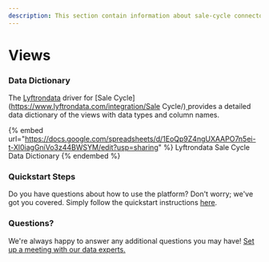 ```yaml
---
description: This section contain information about sale-cycle connector views information
---
```


# Views

### Data Dictionary

The [Lyftrondata](https://www.lyftrondata.com/) driver for [Sale Cycle](https://www.lyftrondata.com/integration/Sale Cycle/)[ ](https://www.lyftrondata.com/integration/sale-cycle/)provides a detailed data dictionary of the views with data types and column names.

{% embed url="https://docs.google.com/spreadsheets/d/1EoQp9Z4ngUXAAPO7n5ei-t-Xl0iagGniVo3z44BWSYM/edit?usp=sharing" %}
Lyftrondata Sale Cycle Data Dictionary
{% endembed %}

### Quickstart Steps

Do you have questions about how to use the platform? Don't worry; we've got you covered. Simply follow the quickstart instructions [here](../../../../quickstart-steps.md).

### Questions? <a href="#questions" id="questions"></a>

We're always happy to answer any additional questions you may have! [Set up a meeting with our data experts.](https://www.lyftrondata.com/book-a-meeting/)


